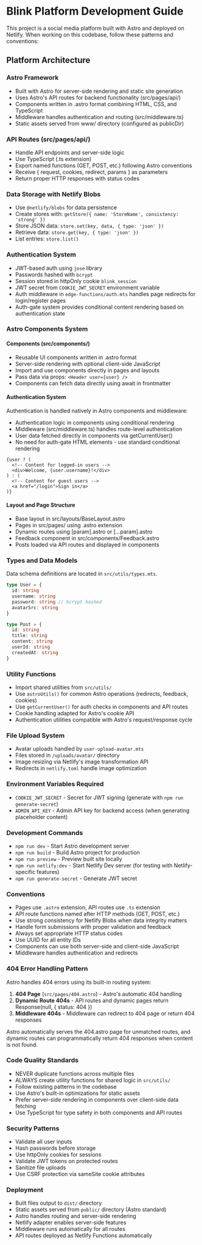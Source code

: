 # Blink Platform Development Guide

This project is a social media platform built with Astro and deployed on Netlify. When working on this codebase, follow these patterns and conventions:

## Platform Architecture

### Astro Framework

- Built with Astro for server-side rendering and static site generation
- Uses Astro's API routes for backend functionality (src/pages/api/)
- Components written in .astro format combining HTML, CSS, and TypeScript
- Middleware handles authentication and routing (src/middleware.ts)
- Static assets served from www/ directory (configured as publicDir)

### API Routes (src/pages/api/)

- Handle API endpoints and server-side logic
- Use TypeScript (.ts extension)
- Export named functions (GET, POST, etc.) following Astro conventions
- Receive { request, cookies, redirect, params } as parameters
- Return proper HTTP responses with status codes

### Data Storage with Netlify Blobs

- Use `@netlify/blobs` for data persistence
- Create stores with: `getStore({ name: 'StoreName', consistency: 'strong' })`
- Store JSON data: `store.set(key, data, { type: 'json' })`
- Retrieve data: `store.get(key, { type: 'json' })`
- List entries: `store.list()`

### Authentication System

- JWT-based auth using `jose` library
- Passwords hashed with `bcrypt`
- Session stored in httpOnly cookie `blink_session`
- JWT secret from `COOKIE_JWT_SECRET` environment variable
- Auth middleware in `edge-functions/auth.mts` handles page redirects for login/register pages
- Auth-gate system provides conditional content rendering based on authentication state

### Astro Components System

#### Components (src/components/)

- Reusable UI components written in .astro format
- Server-side rendering with optional client-side JavaScript
- Import and use components directly in pages and layouts
- Pass data via props: `<Header user={user} />`
- Components can fetch data directly using await in frontmatter

#### Authentication System

Authentication is handled natively in Astro components and middleware:

- Authentication logic in components using conditional rendering
- Middleware (src/middleware.ts) handles route-level authentication
- User data fetched directly in components via getCurrentUser()
- No need for auth-gate HTML elements - use standard conditional rendering

```astro
{user ? (
  <!-- Content for logged-in users -->
  <div>Welcome, {user.username}!</div>
) : (
  <!-- Content for guest users -->
  <a href="/login">Sign in</a>
)}
```

#### Layout and Page Structure

- Base layout in src/layouts/BaseLayout.astro
- Pages in src/pages/ using .astro extension
- Dynamic routes using [param].astro or [...param].astro
- Feedback component in src/components/Feedback.astro
- Posts loaded via API routes and displayed in components

### Types and Data Models

Data schema definitions are located in `src/utils/types.mts`.

```typescript
type User = {
  id: string
  username: string
  password: string // bcrypt hashed
  avatarSrc: string
}

type Post = {
  id: string
  title: string
  content: string
  userId: string
  createdAt: string
}
```

### Utility Functions

- Import shared utilities from `src/utils/`
- Use `astroUtils()` for common Astro operations (redirects, feedback, cookies)
- Use `getCurrentUser()` for auth checks in components and API routes
- Cookie handling adapted for Astro's cookie API
- Authentication utilities compatible with Astro's request/response cycle

### File Upload System

- Avatar uploads handled by `user-upload-avatar.mts`
- Files stored in `/uploads/avatar/` directory
- Image resizing via Netlify's image transformation API
- Redirects in `netlify.toml` handle image optimization

### Environment Variables Required

- `COOKIE_JWT_SECRET` - Secret for JWT signing (generate with `npm run generate-secret`)
- `ADMIN_API_KEY` - Admin API key for backend access (when generating placeholder content)

### Development Commands

- `npm run dev` - Start Astro development server
- `npm run build` - Build Astro project for production
- `npm run preview` - Preview built site locally
- `npm run netlify:dev` - Start Netlify Dev server (for testing with Netlify-specific features)
- `npm run generate-secret` - Generate JWT secret

### Conventions

- Pages use `.astro` extension, API routes use `.ts` extension
- API route functions named after HTTP methods (GET, POST, etc.)
- Use strong consistency for Netlify Blobs when data integrity matters
- Handle form submissions with proper validation and feedback
- Always set appropriate HTTP status codes
- Use UUID for all entity IDs
- Components can use both server-side and client-side JavaScript
- Middleware handles authentication and redirects

### 404 Error Handling Pattern

Astro handles 404 errors using its built-in routing system:

1. **404 Page** (`src/pages/404.astro`) - Astro's automatic 404 handling
2. **Dynamic Route 404s** - API routes and dynamic pages return Response(null, { status: 404 })
3. **Middleware 404s** - Middleware can redirect to 404 page or return 404 responses

Astro automatically serves the 404.astro page for unmatched routes, and dynamic routes can programmatically return 404 responses when content is not found.

### Code Quality Standards

- NEVER duplicate functions across multiple files
- ALWAYS create utility functions for shared logic in `src/utils/`
- Follow existing patterns in the codebase
- Use Astro's built-in optimizations for static assets
- Prefer server-side rendering in components over client-side data fetching
- Use TypeScript for type safety in both components and API routes

### Security Patterns

- Validate all user inputs
- Hash passwords before storage
- Use httpOnly cookies for sessions
- Validate JWT tokens on protected routes
- Sanitize file uploads
- Use CSRF protection via sameSite cookie attributes

### Deployment

- Built files output to `dist/` directory
- Static assets served from `public/` directory (Astro standard)
- Astro handles routing and server-side rendering
- Netlify adapter enables server-side features
- Middleware runs automatically for all routes
- API routes deployed as Netlify Functions automatically
